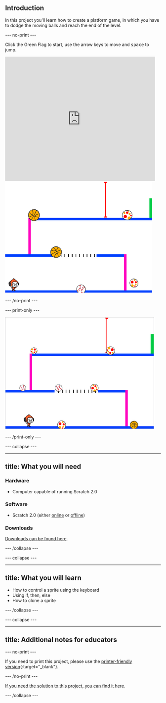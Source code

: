 ## Introduction

In this project you'll learn how to create a platform game, in which you have to dodge the moving balls and reach the end of the level.

--- no-print ---

Click the Green Flag to start, use the arrow keys to move and <kbd>space</kbd> to jump.

<div class="scratch-preview">
  <iframe allowtransparency="true" width="485" height="402" src="https://scratch.mit.edu/projects/embed/39740618/?autostart=false" frameborder="0"></iframe>
  <img src="images/dodge-final.png">
</div>

--- /no-print ---

--- print-only ---

![dodgeball game being played](images/dodgeball-showcase.png)

--- /print-only ---


--- collapse ---

---
title: What you will need
---

### Hardware

+ Computer capable of running Scratch 2.0

### Software

+ Scratch 2.0 (either [online](https://scratch.mit.edu/projects/editor/) or [offline](https://scratch.mit.edu/scratch2download/))

### Downloads

[Downloads can be found here](http://rpf.io/dodgeball-go).

--- /collapse ---

--- collapse ---

---
title: What you will learn
---

+ How to control a sprite using the keyboard
+ Using if, then, else
+ How to clone a sprite

--- /collapse ---

--- collapse ---

---
title: Additional notes for educators
---

--- no-print ---

If you need to print this project, please use the [printer-friendly version](https://projects.raspberrypi.org/en/projects/dodgeball/print){:target="_blank"}.

--- /no-print ---

[If you need the solution to this project, you can find it here](http://rpf.io/dodgeball-get).

--- /collapse ---
